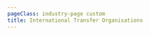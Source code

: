 ```yaml
---
pageClass: industry-page custom
title: International Transfer Organisations
---
```


<IndustryHeroSection :imageSrc="'/images/industry-hero.jpg'" :imageAlt="'image alt'">
  <template v-slot:title>
  International Transfer Organisations
  </template>    
  <template v-slot:description>
  Behind most international money and security transfers is the Society for Worldwide Interbank Financial Telecommunications (SWIFT) system.
  </template>    
</IndustryHeroSection>

<template>
  <div class="use-cases-tabs-section tabs-section section--m-gap">
    <div class="container container--narrow">
      <div class="section-intro">

## Use cases

</div>
      <div class="tabs-buttons">
        <button
            v-for="(tab, index) in tabs"
            :key="`tab-button-${index}`"
            type="button"
            class="btn btn-bordered"
            :class="{
            'btn--accent': isActiveTab(tab),
            'btn--inactive': !isActiveTab(tab),
          }"
            @click="handleTabSwitch(tab)"
        >
          {{ tab }}
        </button>
      </div>
      <div class="tabs-holder">
        <TabSection v-show="isActiveTab('International Transfers')">
          tab content will be here (3)
        </TabSection>
      </div>
    </div>
  </div>
</template>

<template>
  <section class="special-grid-section section--m-gap">
    <div class="container container--narrow">
      <div class="special-grid__container">
        <div class="special-grid__block">
          <div class="special-grid__image-holder">
            <img src="/images/succeed-use-case.jpg" alt="image alt">
          </div>
          <div class="special-grid__content-holder">
            <div class="section-intro__column">

## Succeed case study

<div class="section-description">
                Dictumst habitasse ultrices elementum, consequat ultrices purus volutpat. Posuere
                amet amet, cum justo bibendum morbi. Auctor interdum morbi non platea justo, et
                neque.
              </div>
              <ul class="case-list">
                <li class="case-list__item">
                  <div class="bullet" style="color: #00568F"></div>
                  Increased conversion
                </li>
                <li class="case-list__item">
                  <div class="bullet" style="color: #FF6600"></div>
                  Important point
                </li>
                <li class="case-list__item">
                  <div class="bullet" style="color: #00A182"></div>
                  Reduced errors
                </li>
                <li class="case-list__item">
                  <div class="bullet" style="color: #FCBB2C"></div>
                  Important point
                </li>
              </ul>
            </div>
          </div>
        </div>
      </div>
    </div>
  </section>
</template>

<template>
  <section class="testimonials-section section--m-gap">
    <div class="container container--narrow">
      <div class="section-intro section-intro--one-column">

## Testimonials

</div>
      <div class="testimonials__slider-wrapper">
        <VueSlickCarousel
            v-bind="options"
            ref="slider">
          <div>
            <div class="testimonials__slide">
              <div class="testimonials__content-holder">
                <div class="testimonials__description">
                  <p>Quisque bibendum elit purus ultricies. Nam imperdiet praesent cursus congue euismod volutpat.
                    Scelerisque hendrerit sagittis, sit aliquet id sodales dictum pellentesque quis. Lobortis ultrices
                    ultrices integer urna, pharetra.</p>
                </div>
                <div class="testimonials__author">
                  <span class="testimonials__author--name">
                    John Smith
                  </span>
                  <span class="testimonials__author--position">
                    Developer at Porto
                  </span>
                </div>
              </div>
              <div class="testimonials__image-holder">
                <div class="testimonials__image-holder--container">
                  <div class="testimonials__icon-holder">
                    <svg width="64" height="46" viewBox="0 0 64 46" fill="none" xmlns="http://www.w3.org/2000/svg">
                      <path d="M35.9646 46V26.7143C35.9646 17.5714 38.1357 10.9048 42.4779 6.71428C46.9145 2.42857 53.4749 0.190479 62.1593 0L64 9C53.9941 9.95238 49.3687 14.6667 50.1239 23.1429H58.9027V46H35.9646ZM0 46V26.7143C0 17.5714 2.17109 10.9048 6.51328 6.71428C10.9499 2.42857 17.5103 0.190479 26.1947 0L28.0354 9C18.0295 9.95238 13.4041 14.6667 14.1593 23.1429H22.9381V46H0Z" fill="#99CCCC"/>
                    </svg>
                  </div>
                  <img src="/images/slide-item-1.jpg" alt="John Smith">
                </div>
              </div>
            </div>
          </div>
          <template v-slot:prevArrow>
            <div class="testimonials__arrow testimonials__arrow-prev">
              <svg width="24" height="20" viewBox="0 0 24 20" fill="none" xmlns="http://www.w3.org/2000/svg">
                <path d="M14 0L12.57 1.393L20.15 9H0V11H20.15L12.57 18.573L14 20L24 10L14 0Z" fill="#242529"/>
              </svg>
            </div>
          </template>
          <template v-slot:nextArrow>
            <div class="testimonials__arrow testimonials__arrow-next">
              <svg width="24" height="20" viewBox="0 0 24 20" fill="none" xmlns="http://www.w3.org/2000/svg">
                <path d="M14 0L12.57 1.393L20.15 9H0V11H20.15L12.57 18.573L14 20L24 10L14 0Z" fill="#242529"/>
              </svg>
            </div>
          </template>
        </VueSlickCarousel>
      </div>
    </div>
  </section>
</template>

<script>
import VueSlickCarousel from 'vue-slick-carousel';
import 'vue-slick-carousel/dist/vue-slick-carousel.css';
import 'vue-slick-carousel/dist/vue-slick-carousel-theme.css';
import TabSection from "../.vuepress/components/TabSection";
import Accordion from "../.vuepress/components/simple-accordion/accordion";
import AccordionItem from "../.vuepress/components/simple-accordion/accordion-item";

export default {
  components: {
    VueSlickCarousel, AccordionItem, Accordion, TabSection
  },
  data() {
    return {
      options: {
        dots: true,
        arrows: true,
        dotsClass: 'testimonials__dots',
        infinite: false,
        speed: 500,
        slidesToShow: 1,
      },
      borderedLink: false,
      accentLink: {
        text: 'Start developing',
        link: '/examples'
      },
      tabs: [
        'International Transfers',
      ],
      activeTabName: '',
    }
  },
  created() {
    this.activeTabName = this.tabs.length ? this.tabs[0] : ''
  },

  methods: {
    handleTabSwitch(tabName) {
      this.activeTabName = tabName;
    },
    isActiveTab(title) {
      return title === this.activeTabName
    },
  }
}
</script>

<template>
  <section class="get-started-section section--p-gap">
    <div class="container container--narrow">
      <div class="section-intro section-intro--narrow text-center">

## Ready to explore?

<div class="section-description">Find our latest API documentation.
        </div>
      </div>
      <div class="buttons-holder content-center get-started__btn-holder">
        <router-link
            v-if="borderedLink"
            :to="borderedLink.link"
            class="btn"
        > {{ borderedLink.text }}
        </router-link>
        <router-link
            v-if="accentLink"
            :to="accentLink.link"
            class="btn btn--accent"
        > {{ accentLink.text }}
        </router-link>
      </div>
    </div>
  </section>
</template>
